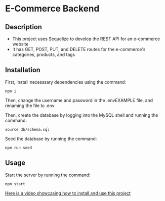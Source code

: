 # E-Commerce Backend

## Description

- This project uses Sequelize to develop the REST API for an e-commerce website
- It has GET, POST, PUT, and DELETE routes for the e-commerce's categories, products, and tags

## Installation

First, install necesssary dependencies using the command:
```
npm i
```

Then, change the username and password in the .envEXAMPLE file, and renaming the file to .env

Then, create the database by logging into the MySQL shell and running the command:
```
source db/schema.sql
```

Seed the database by running the command:
```
npm run seed
```

## Usage

Start the server by running the command:
```
npm start
```

[Here is a video showcasing how to install and use this project](https://drive.google.com/file/d/1mLiPbOIWkPvVJu8_bb07rRMmVhMuJOYI/view?usp=share_link)